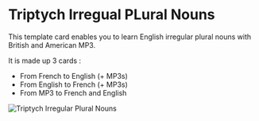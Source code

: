 # Triptych Irregual PLural Nouns

This template card enables you to learn English irregular plural nouns with British and American MP3.

It is made up 3 cards :
- From French to English (+ MP3s)
- From English to French (+ MP3s)
- From MP3 to French and English

![Triptych Irregular Plural Nouns](https://github.com/user-attachments/assets/0649426e-e5db-4d8e-97f4-f40bc00890ac)
